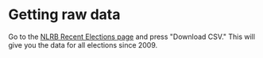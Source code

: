 # Getting raw data

Go to the [NLRB Recent Elections page](https://www.nlrb.gov/reports/graphs-data/recent-election-results)
and press "Download CSV." This will give you the data for all elections since 2009.
